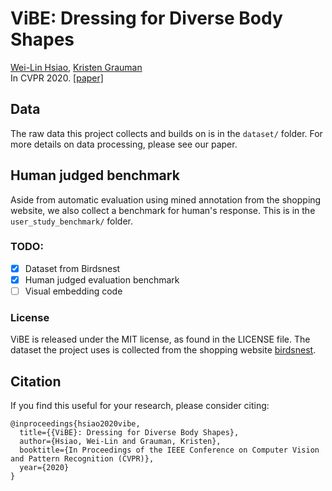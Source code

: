 # ViBE: Dressing for Diverse Body Shapes
[Wei-Lin Hsiao](http://www.cs.utexas.edu/~kimhsiao/),
[Kristen Grauman](http://www.cs.utexas.edu/~grauman/)<br/>
In CVPR 2020.  [[paper]](https://arxiv.org/abs/1912.06697)

## Data
The raw data this project collects and builds on is in the ```dataset/``` folder. For more details on data processing, please see our paper.

## Human judged benchmark
Aside from automatic evaluation using mined annotation from the shopping website, we also collect a benchmark for human's response. This is in the ```user_study_benchmark/``` folder.


### TODO:
- [x] Dataset from Birdsnest
- [x] Human judged evaluation benchmark
- [ ] Visual embedding code

### License
ViBE is released under the MIT license, as found in the LICENSE file. 
The dataset the project uses is collected from the shopping website [birdsnest](https://www.birdsnest.com.au/). 


## Citation
If you find this useful for your research, please consider citing:
```
@inproceedings{hsiao2020vibe,
  title={{ViBE}: Dressing for Diverse Body Shapes},
  author={Hsiao, Wei-Lin and Grauman, Kristen},
  booktitle={In Proceedings of the IEEE Conference on Computer Vision and Pattern Recognition (CVPR)},
  year={2020}
}
```
